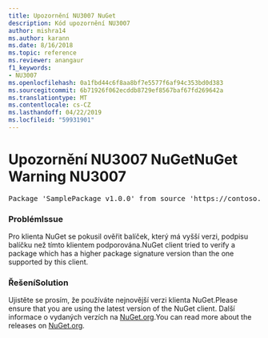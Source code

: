 ```yaml
---
title: Upozornění NU3007 NuGet
description: Kód upozornění NU3007
author: mishra14
ms.author: karann
ms.date: 8/16/2018
ms.topic: reference
ms.reviewer: anangaur
f1_keywords:
- NU3007
ms.openlocfilehash: 0a1fbd44c6f8aa8bf7e5577f6af94c353bd0d383
ms.sourcegitcommit: 6b71926f062ecddb8729ef8567baf67fd269642a
ms.translationtype: MT
ms.contentlocale: cs-CZ
ms.lasthandoff: 04/22/2019
ms.locfileid: "59931901"
---
```

# <a name="nuget-warning-nu3007"></a><span data-ttu-id="7f219-103">Upozornění NU3007 NuGet</span><span class="sxs-lookup"><span data-stu-id="7f219-103">NuGet Warning NU3007</span></span>

<pre>Package 'SamplePackage v1.0.0' from source 'https://contoso.com/index.json': The package signature format version is not supported. Updating your client may solve this problem.</pre>

### <a name="issue"></a><span data-ttu-id="7f219-104">Problém</span><span class="sxs-lookup"><span data-stu-id="7f219-104">Issue</span></span>

<span data-ttu-id="7f219-105">Pro klienta NuGet se pokusil ověřit balíček, který má vyšší verzi, podpisu balíčku než tímto klientem podporována.</span><span class="sxs-lookup"><span data-stu-id="7f219-105">NuGet client tried to verify a package which has a higher package signature version than the one supported by this client.</span></span>


### <a name="solution"></a><span data-ttu-id="7f219-106">Řešení</span><span class="sxs-lookup"><span data-stu-id="7f219-106">Solution</span></span>

<span data-ttu-id="7f219-107">Ujistěte se prosím, že používáte nejnovější verzi klienta NuGet.</span><span class="sxs-lookup"><span data-stu-id="7f219-107">Please ensure that you are using the latest version of the NuGet client.</span></span> <span data-ttu-id="7f219-108">Další informace o vydaných verzích na [NuGet.org](https://www.nuget.org/downloads).</span><span class="sxs-lookup"><span data-stu-id="7f219-108">You can read more about the releases on [NuGet.org](https://www.nuget.org/downloads).</span></span>


